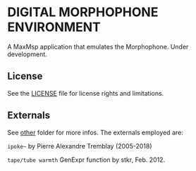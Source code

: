 # DIGITAL MORPHOPHONE ENVIRONMENT
A MaxMsp application that emulates the Morphophone. Under development.

## License
See the [LICENSE](LICENSE.md) file for license rights and limitations.

## Externals
See [other](other) folder for more infos. The externals employed are:

`ipoke~` by Pierre Alexandre Tremblay (2005-2018)

`tape/tube warmth` GenExpr function by stkr, Feb. 2012.
